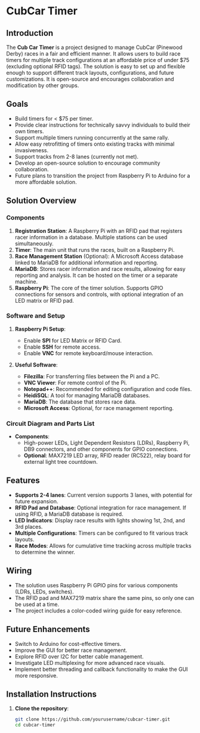 # CubCar Timer

## Introduction
The **Cub Car Timer** is a project designed to manage CubCar (Pinewood Derby) races in a fair and efficient manner. It allows users to build race timers for multiple track configurations at an affordable price of under $75 (excluding optional RFID tags). The solution is easy to set up and flexible enough to support different track layouts, configurations, and future customizations. It is open-source and encourages collaboration and modification by other groups.

## Goals
- Build timers for < $75 per timer.
- Provide clear instructions for technically savvy individuals to build their own timers.
- Support multiple timers running concurrently at the same rally.
- Allow easy retrofitting of timers onto existing tracks with minimal invasiveness.
- Support tracks from 2-8 lanes (currently not met).
- Develop an open-source solution to encourage community collaboration.
- Future plans to transition the project from Raspberry Pi to Arduino for a more affordable solution.

## Solution Overview

### Components
1. **Registration Station**: A Raspberry Pi with an RFID pad that registers racer information in a database. Multiple stations can be used simultaneously.
2. **Timer**: The main unit that runs the races, built on a Raspberry Pi. 
3. **Race Management Station** (Optional): A Microsoft Access database linked to MariaDB for additional information and reporting.
4. **MariaDB**: Stores racer information and race results, allowing for easy reporting and analysis. It can be hosted on the timer or a separate machine.
5. **Raspberry Pi**: The core of the timer solution. Supports GPIO connections for sensors and controls, with optional integration of an LED matrix or RFID pad.

### Software and Setup
1. **Raspberry Pi Setup**:
   - Enable **SPI** for LED Matrix or RFID Card.
   - Enable **SSH** for remote access.
   - Enable **VNC** for remote keyboard/mouse interaction.

2. **Useful Software**:
   - **Filezilla**: For transferring files between the Pi and a PC.
   - **VNC Viewer**: For remote control of the Pi.
   - **Notepad++**: Recommended for editing configuration and code files.
   - **HeidiSQL**: A tool for managing MariaDB databases.
   - **MariaDB**: The database that stores race data.
   - **Microsoft Access**: Optional, for race management reporting.

### Circuit Diagram and Parts List
- **Components**: 
   - High-power LEDs, Light Dependent Resistors (LDRs), Raspberry Pi, DB9 connectors, and other components for GPIO connections.
   - **Optional**: MAX7219 LED array, RFID reader (RC522), relay board for external light tree countdown.

## Features
- **Supports 2-4 lanes**: Current version supports 3 lanes, with potential for future expansion.
- **RFID Pad and Database**: Optional integration for race management. If using RFID, a MariaDB database is required.
- **LED Indicators**: Display race results with lights showing 1st, 2nd, and 3rd places.
- **Multiple Configurations**: Timers can be configured to fit various track layouts.
- **Race Modes**: Allows for cumulative time tracking across multiple tracks to determine the winner.

## Wiring
- The solution uses Raspberry Pi GPIO pins for various components (LDRs, LEDs, switches).
- The RFID pad and MAX7219 matrix share the same pins, so only one can be used at a time.
- The project includes a color-coded wiring guide for easy reference.

## Future Enhancements
- Switch to Arduino for cost-effective timers.
- Improve the GUI for better race management.
- Explore RFID over I2C for better cable management.
- Investigate LED multiplexing for more advanced race visuals.
- Implement better threading and callback functionality to make the GUI more responsive.

## Installation Instructions
1. **Clone the repository**:
   ```bash
   git clone https://github.com/yourusername/cubcar-timer.git
   cd cubcar-timer
